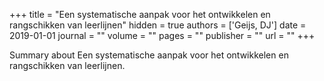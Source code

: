 +++
title = "Een systematische aanpak voor het ontwikkelen en rangschikken van leerlijnen"
hidden = true
authors  = ['Geijs, DJ']
date = 2019-01-01
journal = ""
volume = ""
pages = ""
publisher = ""
url = ""
+++

Summary about Een systematische aanpak voor het ontwikkelen en rangschikken van leerlijnen.